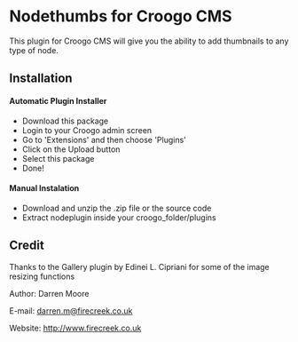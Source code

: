 # Nodethumbs for Croogo CMS

This plugin for Croogo CMS will give you the ability to add thumbnails to any type of node.

## Installation

#### Automatic Plugin Installer
  * Download this package
  * Login to your Croogo admin screen
  * Go to 'Extensions' and then choose 'Plugins'
  * Click on the Upload button
  * Select this package
  * Done!

  
#### Manual Instalation
  * Download and unzip the .zip file or the source code
  * Extract nodeplugin inside your croogo_folder/plugins
  
  
  
## Credit

Thanks to the Gallery plugin by Edinei L. Cipriani for some of the image resizing functions

Author: Darren Moore

E-mail: darren.m@firecreek.co.uk

Website: http://www.firecreek.co.uk

  


